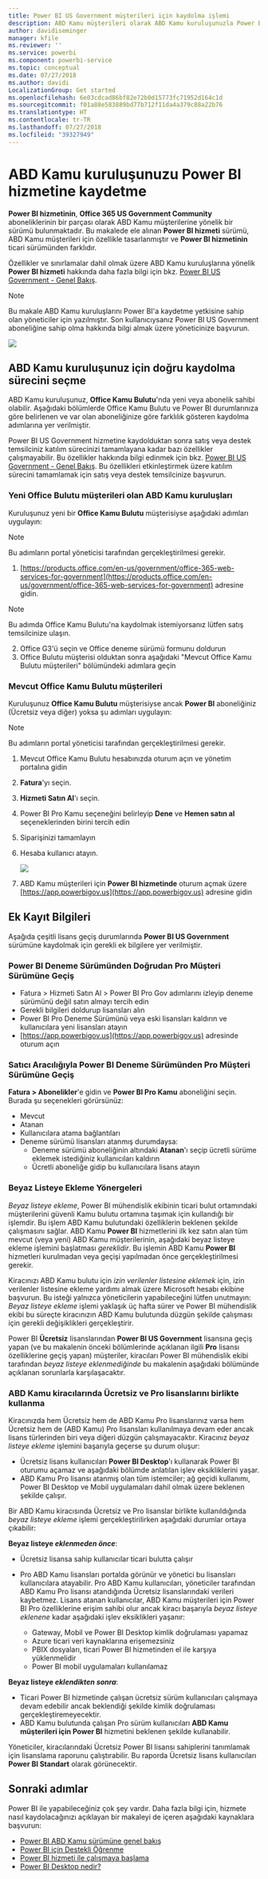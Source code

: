 ```yaml
---
title: Power BI US Government müşterileri için kaydolma işlemi
description: ABD Kamu müşterileri olarak ABD Kamu kuruluşunuzla Power BI US Government hizmetine kaydolmayı öğrenin
author: davidiseminger
manager: kfile
ms.reviewer: ''
ms.service: powerbi
ms.component: powerbi-service
ms.topic: conceptual
ms.date: 07/27/2018
ms.author: davidi
LocalizationGroup: Get started
ms.openlocfilehash: 6e03cdcad86bf82e72b0d15773fc71952d164c1d
ms.sourcegitcommit: f01a88e583889bd77b712f11da4a379c88a22b76
ms.translationtype: HT
ms.contentlocale: tr-TR
ms.lasthandoff: 07/27/2018
ms.locfileid: "39327949"
---
```

# <a name="enroll-your-us-government-organization-in-the-power-bi-service"></a>ABD Kamu kuruluşunuzu Power BI hizmetine kaydetme
**Power BI hizmetinin**, **Office 365 US Government Community** aboneliklerinin bir parçası olarak ABD Kamu müşterilerine yönelik bir sürümü bulunmaktadır. Bu makalede ele alınan **Power BI hizmeti** sürümü, ABD Kamu müşterileri için özellikle tasarlanmıştır ve **Power BI hizmetinin** ticari sürümünden farklıdır.

Özellikler ve sınırlamalar dahil olmak üzere ABD Kamu kuruluşlarına yönelik **Power BI hizmeti** hakkında daha fazla bilgi için bkz. [Power BI US Government - Genel Bakış](service-govus-overview.md).

> [!NOTE]
> Bu makale ABD Kamu kuruluşlarını Power BI'a kaydetme yetkisine sahip olan yöneticiler için yazılmıştır. Son kullanıcıysanız Power BI US Government aboneliğine sahip olma hakkında bilgi almak üzere yöneticinize başvurun.
> 
> 

![](media/service-govus-signup/service_govus_signup_1.png)

## <a name="select-the-right-sign-up-process-for-your-us-government-organization"></a>ABD Kamu kuruluşunuz için doğru kaydolma sürecini seçme
ABD Kamu kuruluşunuz, **Office Kamu Bulutu**'nda yeni veya abonelik sahibi olabilir. Aşağıdaki bölümlerde Office Kamu Bulutu ve Power BI durumlarınıza göre belirlenen ve var olan aboneliğinize göre farklılık gösteren kaydolma adımlarına yer verilmiştir.

Power BI US Government hizmetine kaydolduktan sonra satış veya destek temsilciniz katılım sürecinizi tamamlayana kadar bazı özellikler çalışmayabilir. Bu özellikler hakkında bilgi edinmek için bkz. [Power BI US Government - Genel Bakış](service-govus-overview.md). Bu özellikleri etkinleştirmek üzere katılım sürecini tamamlamak için satış veya destek temsilcinize başvurun.

### <a name="us-government-organizations-that-are-new-office-cloud-customers"></a>Yeni Office Bulutu müşterileri olan ABD Kamu kuruluşları
Kuruluşunuz yeni bir **Office Kamu Bulutu** müşterisiyse aşağıdaki adımları uygulayın:

> [!NOTE]
> Bu adımların portal yöneticisi tarafından gerçekleştirilmesi gerekir.
>

1. [https://products.office.com/en-us/government/office-365-web-services-for-government](https://products.office.com/en-us/government/office-365-web-services-for-government) adresine gidin.

>[!NOTE]
>Bu adımda Office Kamu Bulutu'na kaydolmak istemiyorsanız lütfen satış temsilcinize ulaşın.
>

2. Office G3'ü seçin ve Office deneme sürümü formunu doldurun
3. Office Bulutu müşterisi olduktan sonra aşağıdaki "Mevcut Office Kamu Bulutu müşterileri" bölümündeki adımlara geçin

### <a name="existing-office-government-cloud-customers"></a>Mevcut Office Kamu Bulutu müşterileri
Kuruluşunuz **Office Kamu Bulutu** müşterisiyse ancak **Power BI** aboneliğiniz (Ücretsiz veya diğer) yoksa şu adımları uygulayın:

> [!NOTE]
> Bu adımların portal yöneticisi tarafından gerçekleştirilmesi gerekir.
> 
> 

1. Mevcut Office Kamu Bulutu hesabınızda oturum açın ve yönetim portalına gidin
2. **Fatura**'yı seçin.
3. **Hizmeti Satın Al**'ı seçin.
4. Power BI Pro Kamu seçeneğini belirleyip **Dene** ve **Hemen satın al** seçeneklerinden birini tercih edin
5. Siparişinizi tamamlayın
6. Hesaba kullanıcı atayın.
   
   ![](media/service-govus-signup/service_govus_signup_5.png)
7. ABD Kamu müşterileri için **Power BI hizmetinde** oturum açmak üzere [https://app.powerbigov.us](https://app.powerbigov.us) adresine gidin

## <a name="additional-signup-information"></a>Ek Kayıt Bilgileri
Aşağıda çeşitli lisans geçiş durumlarında **Power BI US Government** sürümüne kaydolmak için gerekli ek bilgilere yer verilmiştir.

### <a name="direct-power-bi-trial-to-pro-customer-onboarding"></a>Power BI Deneme Sürümünden Doğrudan Pro Müşteri Sürümüne Geçiş
* Fatura > Hizmeti Satın Al > Power BI Pro Gov adımlarını izleyip deneme sürümünü değil satın almayı tercih edin
* Gerekli bilgileri doldurup lisansları alın
* Power BI Pro Deneme Sürümünü veya eski lisansları kaldırın ve kullanıcılara yeni lisansları atayın
* [https://app.powerbigov.us](https://app.powerbigov.us) adresinde oturum açın

### <a name="reseller-power-bi-trial-to-pro-customer-onboarding"></a>Satıcı Aracılığıyla Power BI Deneme Sürümünden Pro Müşteri Sürümüne Geçiş
**Fatura > Abonelikler**'e gidin ve **Power BI Pro Kamu** aboneliğini seçin. Burada şu seçenekleri görürsünüz:

* Mevcut
* Atanan
* Kullanıcılara atama bağlantıları
* Deneme sürümü lisansları atanmış durumdaysa:
  * Deneme sürümü aboneliğinin altındaki **Atanan**'ı seçip ücretli sürüme eklemek istediğiniz kullanıcıları kaldırın
  * Ücretli aboneliğe gidip bu kullanıcılara lisans atayın

### <a name="whitelisting-instructions"></a>Beyaz Listeye Ekleme Yönergeleri
*Beyaz listeye ekleme*, Power BI mühendislik ekibinin ticari bulut ortamındaki müşterilerini güvenli Kamu bulutu ortamına taşımak için kullandığı bir işlemdir. Bu işlem ABD Kamu bulutundaki özelliklerin beklenen şekilde çalışmasını sağlar. ABD Kamu **Power BI** hizmetlerini ilk kez satın alan tüm mevcut (veya yeni) ABD Kamu müşterilerinin, aşağıdaki beyaz listeye ekleme işlemini başlatması *gereklidir*. Bu işlemin ABD Kamu **Power BI** hizmetleri kurulmadan veya geçişi yapılmadan önce gerçekleştirilmesi gerekir. 

Kiracınızı ABD Kamu bulutu için *izin verilenler listesine eklemek* için, izin verilenler listesine ekleme yardımı almak üzere Microsoft hesabı ekibine başvurun. Bu isteği yalnızca yöneticilerin yapabileceğini lütfen unutmayın: *Beyaz listeye ekleme* işlemi yaklaşık üç hafta sürer ve Power BI mühendislik ekibi bu süreçte kiracınızın ABD Kamu bulutunda düzgün şekilde çalışması için gerekli değişiklikleri gerçekleştirir.

Power BI **Ücretsiz** lisanslarından **Power BI US Government** lisansına geçiş yapan (ve bu makalenin önceki bölümlerinde açıklanan ilgili **Pro** lisansı özelliklerine geçiş yapan) müşteriler, kiracıları Power BI mühendislik ekibi tarafından *beyaz listeye eklenmediğinde* bu makalenin aşağıdaki bölümünde açıklanan sorunlarla karşılaşacaktır.

### <a name="mixed-free-and-pro-licenses-in-us-government-tenants"></a>ABD Kamu kiracılarında Ücretsiz ve Pro lisanslarını birlikte kullanma
Kiracınızda hem Ücretsiz hem de ABD Kamu Pro lisanslarınız varsa hem Ücretsiz hem de (ABD Kamu) Pro lisansları kullanılmaya devam eder ancak lisans türlerinden biri veya diğeri düzgün çalışmayacaktır. Kiracınız *beyaz listeye ekleme* işlemini başarıyla geçerse şu durum oluşur:

* Ücretsiz lisans kullanıcıları **Power BI Desktop**'ı kullanarak Power BI oturumu açamaz ve aşağıdaki bölümde anlatılan işlev eksikliklerini yaşar.
* ABD Kamu Pro lisansı atanmış olan tüm istemciler; ağ geçidi kullanımı, Power BI Desktop ve Mobil uygulamaları dahil olmak üzere beklenen şekilde çalışır.

Bir ABD Kamu kiracısında Ücretsiz ve Pro lisanslar birlikte kullanıldığında *beyaz listeye ekleme* işlemi gerçekleştirilirken aşağıdaki durumlar ortaya çıkabilir:

**Beyaz listeye *eklenmeden önce***:

* Ücretsiz lisansa sahip kullanıcılar ticari bulutta çalışır
* Pro ABD Kamu lisansları portalda görünür ve yönetici bu lisansları kullanıcılara atayabilir. Pro ABD Kamu kullanıcıları, yöneticiler tarafından ABD Kamu Pro lisansı atandığında Ücretsiz lisanslarındaki verileri kaybetmez. Lisans atanan kullanıcılar, ABD Kamu müşterileri için Power BI Pro özelliklerine erişim sahibi olur ancak kiracı başarıyla *beyaz listeye eklenene* kadar aşağıdaki işlev eksiklikleri yaşanır:
  
  * Gateway, Mobil ve Power BI Desktop kimlik doğrulaması yapamaz
  * Azure ticari veri kaynaklarına erişemezsiniz
  * PBIX dosyaları, ticari Power BI hizmetinden el ile karşıya yüklenmelidir
  * Power BI mobil uygulamaları kullanılamaz

**Beyaz listeye *eklendikten sonra***:

* Ticari Power BI hizmetinde çalışan ücretsiz sürüm kullanıcıları çalışmaya devam edebilir ancak beklendiği şekilde kimlik doğrulaması gerçekleştiremeyecektir.
* ABD Kamu bulutunda çalışan Pro sürüm kullanıcıları **ABD Kamu müşterileri için Power BI** hizmetini beklenen şekilde kullanabilir.

Yöneticiler, kiracılarındaki Ücretsiz Power BI lisansı sahiplerini tanımlamak için lisanslama raporunu çalıştırabilir. Bu raporda Ücretsiz lisans kullanıcıları **Power BI Standart** olarak görünecektir.

## <a name="next-steps"></a>Sonraki adımlar
Power BI ile yapabileceğiniz çok şey vardır. Daha fazla bilgi için, hizmete nasıl kaydolacağınızı açıklayan bir makaleyi de içeren aşağıdaki kaynaklara başvurun:

* [Power BI ABD Kamu sürümüne genel bakış](service-govus-overview.md)
* [Power BI için Destekli Öğrenme](guided-learning/gettingstarted.yml?tutorial-step=1)
* [Power BI hizmeti ile çalışmaya başlama](service-get-started.md)
* [Power BI Desktop nedir?](desktop-what-is-desktop.md)

